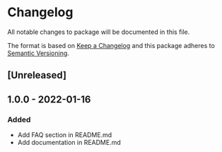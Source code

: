 # Changelog
All notable changes to package will be documented in this file.

The format is based on [Keep a Changelog](http://keepachangelog.com/en/1.0.0/)
and this package adheres to [Semantic Versioning](http://semver.org/spec/v2.0.0.html).

## [Unreleased]

## 1.0.0 - 2022-01-16

### Added
- Add FAQ section in README.md
- Add documentation in README.md

